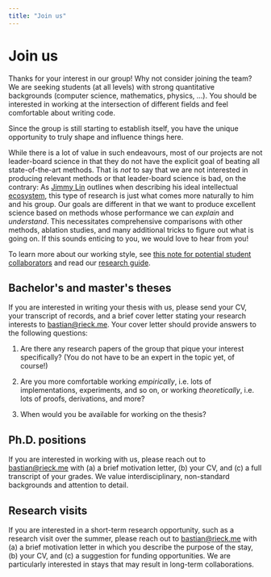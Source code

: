 ```yaml
---
title: "Join us"
---
```


# Join us

Thanks for your interest in our group! Why not consider joining the
team? We are seeking students&nbsp;(at all levels) with strong
quantitative backgrounds&nbsp;(computer science, mathematics, physics,
...). You should be interested in working at the intersection of
different fields and feel comfortable about writing code.

Since the group is still starting to establish itself, you have the
unique opportunity to truly shape and influence things here.

While there is a lot of value in such endeavours, most of our projects
are not leader-board science in that they do not have the explicit
goal of beating all state-of-the-art methods. That is *not* to say that
we are not interested in producing relevant methods or that leader-board
science is bad, on the contrary: As [Jimmy Lin](https://cs.uwaterloo.ca/~jimmylin)
outlines when describing his ideal intellectual [ecosystem](https://github.com/lintool/guide/blob/master/ecosystem.md),
this type of research is just what comes more naturally to him and his
group. Our goals are different in that we want to produce excellent
science based on methods whose performance we can *explain* and
*understand*. This necessitates comprehensive comparisons with other
methods, ablation studies, and many additional tricks to figure out what
is going on. If this sounds enticing to you, we would love to hear from
you!

To learn more about our working style, see [this note for potential
student collaborators](https://bastian.rieck.me/collaborations) and read
our [research guide](/guide).

## Bachelor's and master's theses

If you are interested in writing your thesis with us, please send
your CV, your transcript of records, and a brief cover letter stating
your research interests to bastian@rieck.me. Your
cover letter should provide answers to the following questions:

1. Are there any research papers of the group that pique your interest
   specifically? (You do not have to be an expert in the topic yet, of
   course!)

2. Are you more comfortable working *empirically*, i.e. lots of
   implementations, experiments, and so on, or working *theoretically*,
   i.e. lots of proofs, derivations, and more?

3. When would you be available for working on the thesis?

## Ph.D. positions

If you are interested in working with us, please reach out to
bastian@rieck.me with (a) a brief motivation letter, (b) your CV, and
(c) a full transcript of your grades. We value interdisciplinary,
non-standard backgrounds and attention to detail.

## Research visits

If you are interested in a short-term research opportunity, such as
a research visit over the summer, please reach out to bastian@rieck.me
with (a) a brief motivation letter in which you describe the purpose of
the stay, (b) your CV, and (c) a suggestion for funding opportunities.
We are particularly interested in stays that may result in long-term
collaborations.
